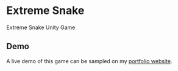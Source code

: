 # Extreme Snake
Extreme Snake Unity Game

## Demo

A live demo of this game can be sampled on my [portfolio website]([https://www.google.com](https://sardonyx-studios.com/#/projects/3)https://sardonyx-studios.com/#/projects/3).
